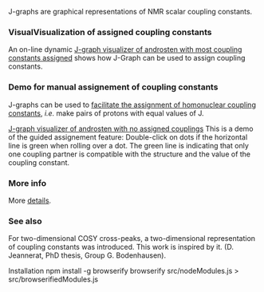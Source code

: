 
J-graphs are graphical representations of NMR scalar coupling constants. 

### VisualVisualization of assigned coupling constants 

An on-line dynamic [J-graph visualizer of androsten with most coupling constants assigned](./html/chart_example_from_d3-graph-gallery_zoom.html) shows how J-Graph can be used to assign coupling constants.

### Demo for manual assignement of coupling constants

J-graphs can be used to [facilitate the assignment of homonuclear coupling constants](assembleCouplingNetwork), *i.e.* make pairs of protons with equal values of J.

[J-graph visualizer of androsten with no assigned couplings](./html/androstenNoAssignement.html) This is a demo of the guided assignement feature: Double-click on dots if the horizontal line is green when rolling over a dot. The green line is indicating that only one coupling partner is compatible with the structure and the value of the coupling constant.


### More info

More [details](./details.md). 

### See also 

For two-dimensional COSY cross-peaks, a two-dimensional representation of coupling constants was introduced. This work is inspired by it. (D. Jeannerat, PhD thesis, Group G. Bodenhausen).

Installation 
npm install -g browserify
browserify src/nodeModules.js > src/browserifiedModules.js